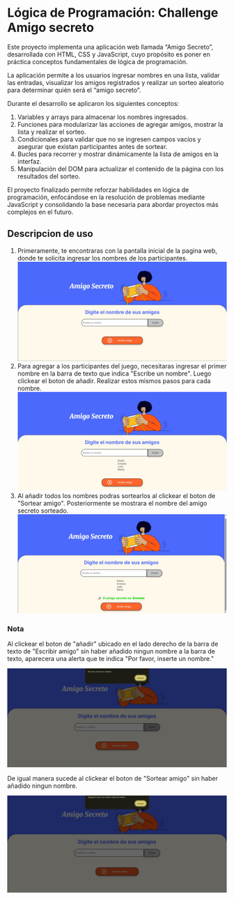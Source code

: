 <h1>Lógica de Programación: Challenge Amigo secreto</h1>

Este proyecto implementa una aplicación web llamada “Amigo Secreto”, desarrollada con HTML, CSS y JavaScript, cuyo propósito es poner en práctica conceptos fundamentales de lógica de programación.

La aplicación permite a los usuarios ingresar nombres en una lista, validar las entradas, visualizar los amigos registrados y realizar un sorteo aleatorio para determinar quién será el “amigo secreto”.

Durante el desarrollo se aplicaron los siguientes conceptos:

<ol>
  <li>Variables y arrays para almacenar los nombres ingresados.</li>

  <li>Funciones para modularizar las acciones de agregar amigos, mostrar la lista y realizar el sorteo.</li>

  <li>Condicionales para validar que no se ingresen campos vacíos y asegurar que existan participantes antes de sortear.</li>

  <li>Bucles para recorrer y mostrar dinámicamente la lista de amigos en la interfaz.</li>

  <li>Manipulación del DOM para actualizar el contenido de la página con los resultados del sorteo.</li>
</ol>

El proyecto finalizado permite reforzar habilidades en lógica de programación, enfocándose en la resolución de problemas mediante JavaScript y consolidando la base necesaria para abordar proyectos más complejos en el futuro.



<h2>Descripcion de uso</h2>
<ol>

 <li>Primeramente, te encontraras con la pantalla inicial de la pagina web, donde te solicita ingresar los nombres de los participantes.</li>

 <img src="imagenes/1.jpg">

 <li>Para agregar a los participantes del juego, necesitaras ingresar el primer nombre en la barra de texto que indica "Escribe un nombre". Luego clickear el boton de añadir. Realizar estos mismos pasos para cada nombre.</li>

 <img src="imagenes/2.jpg">

 <li>Al añadir todos los nombres podras sortearlos al clickear el boton de "Sortear amigo". Posteriormente se mostrara el nombre del amigo secreto sorteado.</li>

 <img src="imagenes/3.jpg">
</ol>


<h3>Nota</h3>

Al clickear el boton de "añadir" ubicado en el lado derecho de la barra de texto de "Escribir amigo" sin haber añadido ningun nombre a la barra de texto, aparecera una alerta que te indica "Por favor, inserte un nombre."

<img src="imagenes/4.jpg">

De igual manera sucede al clickear el boton de "Sortear amigo" sin haber añadido ningun nombre.

<img src="imagenes/5.jpg">